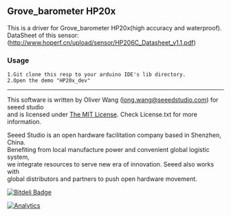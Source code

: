 Grove_barometer HP20x
------------
  This is a driver for Grove_barometer HP20x(high accuracy and waterproof).
  DataSheet of this sensor:(http://www.hoperf.cn/upload/sensor/HP206C_Datasheet_v1.1.pdf)
### Usage
    1.Git clone this resp to your arduino IDE's lib directory.
	2.Open the demo "HP20x_dev"
    
----

This software is written by Oliver Wang (long.wang@seeedstudio.com) for seeed studio<br>
and is licensed under [The MIT License](http://opensource.org/licenses/mit-license.php). Check License.txt for more information.<br>


Seeed Studio is an open hardware facilitation company based in Shenzhen, China. <br>
Benefiting from local manufacture power and convenient global logistic system, <br>
we integrate resources to serve new era of innovation. Seeed also works with <br>
global distributors and partners to push open hardware movement.<br>

[![Bitdeli Badge](https://d2weczhvl823v0.cloudfront.net/Seeed-Studio/mesh_bee/trend.png)](https://bitdeli.com/free "Bitdeli Badge")

[![Analytics](https://ga-beacon.appspot.com/UA-46589105-3/Mesh_Bee)](https://github.com/igrigorik/ga-beacon)

